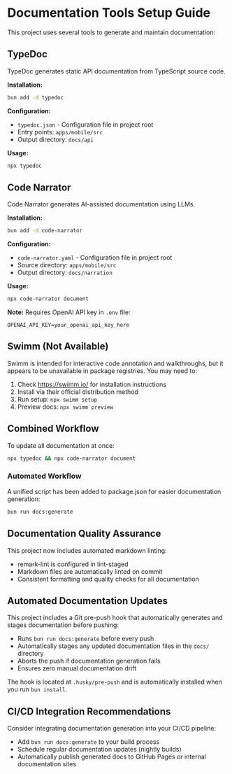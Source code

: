 # Documentation Tools Setup Guide

This project uses several tools to generate and maintain documentation:

## TypeDoc
TypeDoc generates static API documentation from TypeScript source code.

**Installation:**
```bash
bun add -d typedoc
```

**Configuration:**
- `typedoc.json` - Configuration file in project root
- Entry points: `apps/mobile/src`
- Output directory: `docs/api`

**Usage:**
```bash
npx typedoc
```

## Code Narrator
Code Narrator generates AI-assisted documentation using LLMs.

**Installation:**
```bash
bun add -d code-narrator
```

**Configuration:**
- `code-narrator.yaml` - Configuration file in project root
- Source directory: `apps/mobile/src`
- Output directory: `docs/narration`

**Usage:**
```bash
npx code-narrator document
```

**Note:** Requires OpenAI API key in `.env` file:
```
OPENAI_API_KEY=your_openai_api_key_here
```

## Swimm (Not Available)
Swimm is intended for interactive code annotation and walkthroughs, but it appears to be unavailable in package registries. You may need to:

1. Check https://swimm.io/ for installation instructions
2. Install via their official distribution method
3. Run setup: `npx swimm setup`
4. Preview docs: `npx swimm preview`

## Combined Workflow
To update all documentation at once:
```bash
npx typedoc && npx code-narrator document
```

### Automated Workflow
A unified script has been added to package.json for easier documentation generation:
```bash
bun run docs:generate
```

## Documentation Quality Assurance
This project now includes automated markdown linting:
- remark-lint is configured in lint-staged
- Markdown files are automatically linted on commit
- Consistent formatting and quality checks for all documentation

## Automated Documentation Updates
This project includes a Git pre-push hook that automatically generates and stages documentation before pushing:

- Runs `bun run docs:generate` before every push
- Automatically stages any updated documentation files in the `docs/` directory
- Aborts the push if documentation generation fails
- Ensures zero manual documentation drift

The hook is located at `.husky/pre-push` and is automatically installed when you run `bun install`.

## CI/CD Integration Recommendations
Consider integrating documentation generation into your CI/CD pipeline:
- Add `bun run docs:generate` to your build process
- Schedule regular documentation updates (nightly builds)
- Automatically publish generated docs to GitHub Pages or internal documentation sites
